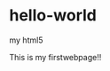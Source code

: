 # hello-world
my html5

<!DOCTYPE html>
<html>
<head>
<meta charset="utf-8">
<title>my html</title>
</head>

<body>
<p>This is my firstwebpage!!</p>
</body>

</html>

